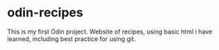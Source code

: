 # odin-recipes
This is my first Odin project. Website of recipes, using basic html i have learned, including best practice for using git.
